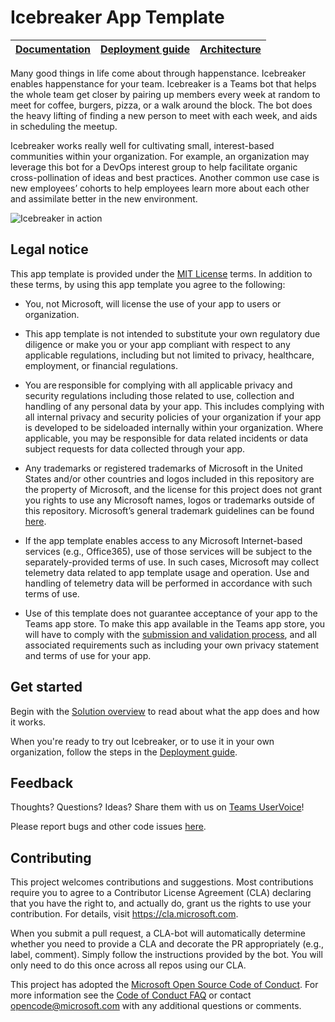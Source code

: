 # Icebreaker App Template

| [Documentation](https://github.com/OfficeDev/microsoft-teams-icebreaker-app/wiki) | [Deployment guide](https://github.com/OfficeDev/microsoft-teams-icebreaker-app/wiki/Deployment-guide) | [Architecture](https://github.com/OfficeDev/microsoft-teams-icebreaker-app/wiki/Solution-overview) |
| ---- | ---- | ---- |

Many good things in life come about through happenstance. Icebreaker enables happenstance for your team. Icebreaker is a Teams bot that helps the whole team get closer by pairing up members every week at random to meet for coffee, burgers, pizza, or a walk around the block. The bot does the heavy lifting of finding a new person to meet with each week, and aids in scheduling the meetup.

Icebreaker works really well for cultivating small, interest-based communities within your organization. For example, an organization may leverage this bot for a DevOps interest group to help facilitate organic cross-pollination of ideas and best practices. Another common use case is new employees’ cohorts to help employees learn more about each other and assimilate better in the new environment.

![Icebreaker in action](https://github.com/OfficeDev/microsoft-teams-icebreaker-app/wiki/images/IcebreakerScheduling.gif)

## Legal notice

This app template is provided under the [MIT License](https://github.com/OfficeDev/microsoft-teams-icebreaker-app/blob/master/LICENSE) terms.  In addition to these terms, by using this app template you agree to the following:

- You, not Microsoft, will license the use of your app to users or organization. 

- This app template is not intended to substitute your own regulatory due diligence or make you or your app compliant with respect to any applicable regulations, including but not limited to privacy, healthcare, employment, or financial regulations.

- You are responsible for complying with all applicable privacy and security regulations including those related to use, collection and handling of any personal data by your app. This includes complying with all internal privacy and security policies of your organization if your app is developed to be sideloaded internally within your organization. Where applicable, you may be responsible for data related incidents or data subject requests for data collected through your app.

- Any trademarks or registered trademarks of Microsoft in the United States and/or other countries and logos included in this repository are the property of Microsoft, and the license for this project does not grant you rights to use any Microsoft names, logos or trademarks outside of this repository. Microsoft’s general trademark guidelines can be found [here](https://www.microsoft.com/en-us/legal/intellectualproperty/trademarks/usage/general.aspx).

- If the app template enables access to any Microsoft Internet-based services (e.g., Office365), use of those services will be subject to the separately-provided terms of use. In such cases, Microsoft may collect telemetry data related to app template usage and operation. Use and handling of telemetry data will be performed in accordance with such terms of use.

- Use of this template does not guarantee acceptance of your app to the Teams app store. To make this app available in the Teams app store, you will have to comply with the [submission and validation process](https://docs.microsoft.com/en-us/microsoftteams/platform/concepts/deploy-and-publish/appsource/publish), and all associated requirements such as including your own privacy statement and terms of use for your app.


## Get started

Begin with the [Solution overview](https://github.com/OfficeDev/microsoft-teams-icebreaker-app/wiki/Solution-overview) to read about what the app does and how it works.

When you're ready to try out Icebreaker, or to use it in your own organization, follow the steps in the [Deployment guide](https://github.com/OfficeDev/microsoft-teams-icebreaker-app/wiki/Deployment-guide).

## Feedback

Thoughts? Questions? Ideas? Share them with us on [Teams UserVoice](https://microsoftteams.uservoice.com/forums/555103-public)!

Please report bugs and other code issues [here](https://github.com/OfficeDev/microsoft-teams-icebreaker-app/issues/new).

## Contributing

This project welcomes contributions and suggestions.  Most contributions require you to agree to a
Contributor License Agreement (CLA) declaring that you have the right to, and actually do, grant us
the rights to use your contribution. For details, visit https://cla.microsoft.com.

When you submit a pull request, a CLA-bot will automatically determine whether you need to provide
a CLA and decorate the PR appropriately (e.g., label, comment). Simply follow the instructions
provided by the bot. You will only need to do this once across all repos using our CLA.

This project has adopted the [Microsoft Open Source Code of Conduct](https://opensource.microsoft.com/codeofconduct/).
For more information see the [Code of Conduct FAQ](https://opensource.microsoft.com/codeofconduct/faq/) or
contact [opencode@microsoft.com](mailto:opencode@microsoft.com) with any additional questions or comments.
